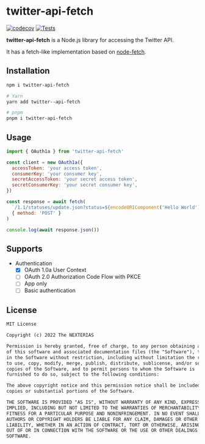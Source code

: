 # twitter-api-fetch

[![codecov](https://codecov.io/gh/NEXTERIAS/twitter-api-fetch/branch/main/graph/badge.svg?token=9A7VFTMH3R)](https://codecov.io/gh/NEXTERIAS/twitter-api-fetch)
[![Tests](https://github.com/NEXTERIAS/twitter-api-fetch/actions/workflows/tests.yml/badge.svg?branch=main)](https://github.com/NEXTERIAS/twitter-api-fetch/actions/workflows/tests.yml)

**twitter-api-fetch** is a Node.js library for accessing the Twitter API.

It has a fetch-like implementation based on [node-fetch](https://github.com/node-fetch/node-fetch).

## Installation

```sh
npm i twitter-api-fetch

# Yarn
yarn add twitter--api-fetch

# pnpm
pnpm i twitter-api-fetch
```

## Usage

```mjs
import { OAuth1a } from 'twitter-api-fetch'

const client = new OAuth1a({
  accessToken: 'your access token',
  consumerKey: 'your consumer key',
  secretAccessToken: 'your secret access token',
  secretConsumerKey: 'your secret consumer key',
})

const response = await fetch(
  `/1.1/statuses/update.json?status=${encodeURIComponent('Hello World')}`,
  { method: 'POST' }
)

console.log(await response.json())
```

## Supports

- Authentication
  - [x] OAuth 1.0a User Context
  - [ ] OAuth 2.0 Authorization Code Flow with PKCE
  - [ ] App only
  - [ ] Basic authentication

## License

```txt
MIT License

Copyright (c) 2022 The NEXTERIAS

Permission is hereby granted, free of charge, to any person obtaining a copy
of this software and associated documentation files (the "Software"), to deal
in the Software without restriction, including without limitation the rights
to use, copy, modify, merge, publish, distribute, sublicense, and/or sell
copies of the Software, and to permit persons to whom the Software is
furnished to do so, subject to the following conditions:

The above copyright notice and this permission notice shall be included in all
copies or substantial portions of the Software.

THE SOFTWARE IS PROVIDED "AS IS", WITHOUT WARRANTY OF ANY KIND, EXPRESS OR
IMPLIED, INCLUDING BUT NOT LIMITED TO THE WARRANTIES OF MERCHANTABILITY,
FITNESS FOR A PARTICULAR PURPOSE AND NONINFRINGEMENT. IN NO EVENT SHALL THE
AUTHORS OR COPYRIGHT HOLDERS BE LIABLE FOR ANY CLAIM, DAMAGES OR OTHER
LIABILITY, WHETHER IN AN ACTION OF CONTRACT, TORT OR OTHERWISE, ARISING FROM,
OUT OF OR IN CONNECTION WITH THE SOFTWARE OR THE USE OR OTHER DEALINGS IN THE
SOFTWARE.
```
